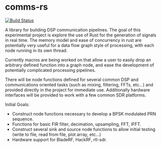 # comms-rs

[![Build Status](https://travis-ci.com/ostrosco/comms-rs.svg?branch=develop)](https://travis-ci.com/ostrosco/comms-rs)

A library for building DSP communication pipelines. The goal of this
experimental project is explore the use of Rust for the generation of signals
in real time.  The memory model and ease of concurrency in rust are potentially
very useful for a data flow graph style of processing, with each node running
in its own thread.

Currently macros are being worked on that allow a user to easily drop an
arbitrary defined function into a graph node, and ease the development of
potentially complicated processing pipelines.

There will be node functions defined for several common DSP and communications
oriented tasks (such as mixing, filtering, FFTs, etc...) and provided directly
in the project for immediate use.  Additionally hardware interfaces will be
provided to work with a few common SDR platforms.

Initial Goals:
- Construct node functions necessary to develop a BPSK modulated PRN sequence.
- Functions for basic FIR filter, decimation, upsampling, FFT, IFFT.
- Construct several sink and source node functions to allow initial testing
  (write to file, read from file, plot array, etc...)
- Hardware support for BladeRF, HackRF, rtl-sdr.

